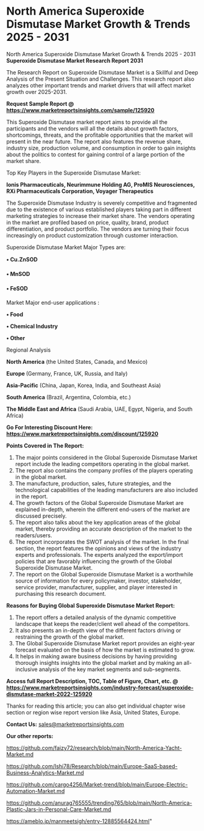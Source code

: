 # North America Superoxide Dismutase Market Growth & Trends 2025 - 2031
North America Superoxide Dismutase Market Growth & Trends 2025 - 2031
<strong>Superoxide Dismutase Market Research Report 2031</strong>

The Research Report on Superoxide Dismutase Market is a Skillful and Deep Analysis of the Present Situation and Challenges. This research report also analyzes other important trends and market drivers that will affect market growth over 2025-2031.

<strong>Request Sample Report @ <a href=https://www.marketreportsinsights.com/sample/125920>https://www.marketreportsinsights.com/sample/125920</a></strong>

This Superoxide Dismutase market report aims to provide all the participants and the vendors will all the details about growth factors, shortcomings, threats, and the profitable opportunities that the market will present in the near future. The report also features the revenue share, industry size, production volume, and consumption in order to gain insights about the politics to contest for gaining control of a large portion of the market share.

Top Key Players in the Superoxide Dismutase Market:

<strong>Ionis Pharmaceuticals, Neurimmune Holding AG, ProMIS Neurosciences, RXi Pharmaceuticals Corporation, Voyager Therapeutics</strong>

The Superoxide Dismutase Industry is severely competitive and fragmented due to the existence of various established players taking part in different marketing strategies to increase their market share. The vendors operating in the market are profiled based on price, quality, brand, product differentiation, and product portfolio. The vendors are turning their focus increasingly on product customization through customer interaction.

Superoxide Dismutase Market Major Types are:

<strong>• Cu.ZnSOD

• MnSOD 

• FeSOD</strong>

Market Major end-user applications :

<strong>• Food

• Chemical Industry

• Other</strong>

Regional Analysis

</u><strong><b>North America</b></strong> (the United States, Canada, and Mexico)

<strong><b>Europe </b></strong>(Germany, France, UK, Russia, and Italy)

<strong><b>Asia-Pacific</b></strong> (China, Japan, Korea, India, and Southeast Asia)

<strong><b>South America</b></strong> (Brazil, Argentina, Colombia, etc.)

<strong><b>The Middle East and Africa</b></strong> (Saudi Arabia, UAE, Egypt, Nigeria, and South Africa)

<strong>Go For Interesting Discount Here: <a href=https://www.marketreportsinsights.com/discount/125920>https://www.marketreportsinsights.com/discount/125920</a></strong>

<strong>Points Covered in The Report:</strong>
<ol>
  <li>The major points considered in the Global Superoxide Dismutase Market report include the leading competitors operating in the global market.</li>
  <li>The report also contains the company profiles of the players operating in the global market.</li>
  <li>The manufacture, production, sales, future strategies, and the technological capabilities of the leading manufacturers are also included in the report.</li>
  <li>The growth factors of the Global Superoxide Dismutase Market are explained in-depth, wherein the different end-users of the market are discussed precisely.</li>
  <li>The report also talks about the key application areas of the global market, thereby providing an accurate description of the market to the readers/users.</li>
  <li>The report incorporates the SWOT analysis of the market. In the final section, the report features the opinions and views of the industry experts and professionals. The experts analyzed the export/import policies that are favorably influencing the growth of the Global Superoxide Dismutase Market.</li>
  <li>The report on the Global Superoxide Dismutase Market is a worthwhile source of information for every policymaker, investor, stakeholder, service provider, manufacturer, supplier, and player interested in purchasing this research document.</li>
</ol>
<strong>Reasons for Buying Global Superoxide Dismutase Market Report:</strong>

<ol>
  <li>The report offers a detailed analysis of the dynamic competitive landscape that keeps the reader/client well ahead of the competitors.</li>
  <li>It also presents an in-depth view of the different factors driving or restraining the growth of the global market.</li>
  <li>The Global Superoxide Dismutase Market report provides an eight-year forecast evaluated on the basis of how the market is estimated to grow.</li>
  <li>It helps in making aware business decisions by having providing thorough insights insights into the global market and by making an all-inclusive analysis of the key market segments and sub-segments.</li>
</ol>
<strong>Access full Report Description, TOC, Table of Figure, Chart, etc. @ <a href=https://www.marketreportsinsights.com/industry-forecast/superoxide-dismutase-market-2022-125920>https://www.marketreportsinsights.com/industry-forecast/superoxide-dismutase-market-2022-125920</a></strong>


Thanks for reading this article; you can also get individual chapter wise section or region wise report version like Asia, United States, Europe.

<strong>Contact Us:</strong>
sales@marketreportsinsights.com

<strong>Our other reports:</strong>

<a href=https://github.com/faizy72/research/blob/main/North-America-Yacht-Market.md>https://github.com/faizy72/research/blob/main/North-America-Yacht-Market.md</a>

<a href=https://github.com/Ishi78/Research/blob/main/Europe-SaaS-based-Business-Analytics-Market.md>https://github.com/Ishi78/Research/blob/main/Europe-SaaS-based-Business-Analytics-Market.md</a>

<a href=https://github.com/cargo4256/Market-trend/blob/main/Europe-Electric-Automation-Market.md>https://github.com/cargo4256/Market-trend/blob/main/Europe-Electric-Automation-Market.md</a>

<a href=https://github.com/anurag765555/trending765/blob/main/North-America-Plastic-Jars-in-Personal-Care-Market.md>https://github.com/anurag765555/trending765/blob/main/North-America-Plastic-Jars-in-Personal-Care-Market.md</a>

<a href=https://ameblo.jp/manmeetsigh/entry-12885564424.html>https://ameblo.jp/manmeetsigh/entry-12885564424.html</a>"
